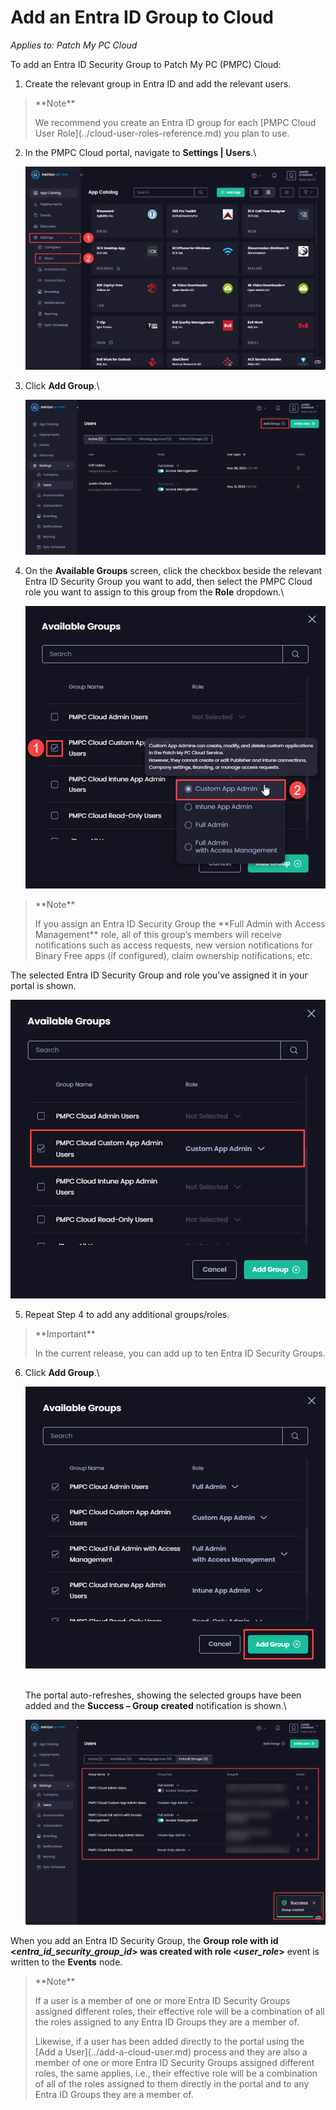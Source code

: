 # Add an Entra ID Group to Cloud

_Applies to: Patch My PC Cloud_

To add an Entra ID Security Group to Patch My PC (PMPC) Cloud:

1. Create the relevant group in Entra ID and add the relevant users.

> \*\*Note\*\*
>
> We recommend you create an Entra ID group for each \[PMPC Cloud User Role]\(../cloud-user-roles-reference.md) you plan to use.

2.  In the PMPC Cloud portal, navigate to **Settings | Users**.\\

    ![Navigating to "Settings | Users"](/_images/image-(2239).png)
3.  Click **Add Group**.\\

    ![Clicking "Add Group"](/_images/image-(2240).png)
4.  On the **Available Groups** screen, click the checkbox beside the relevant Entra ID Security Group you want to add, then select the PMPC Cloud role you want to assign to this group from the **Role** dropdown.\\

    ![Selecting the relevant Entra ID group to add and which role it will be assigned in PMPC Cloud](/_images/image-(2241).png)

> \*\*Note\*\*
>
> If you assign an Entra ID Security Group the \*\*Full Admin with Access Management\*\* role, all of this group’s members will receive notifications such as access requests, new version notifications for Binary Free apps (if configured), claim ownership notifications, etc.

The selected Entra ID Security Group and role you’ve assigned it in your portal is shown.

![Selected Entra ID Security Group and role you've assigned it in your portal is shown](/_images/image-(2242).png)

5. Repeat Step 4 to add any additional groups/roles.

> \*\*Important\*\*
>
> In the current release, you can add up to ten Entra ID Security Groups.

6.  Click **Add Group**.\\

    ![Clicking "Add Group"](/_images/image-(2243).png)

    \
    The portal auto-refreshes, showing the selected groups have been added and the **Success – Group created** notification is shown.\\

    ![Portal auto-refreshes, showing the selected groups have been added and the "Success – Group created" notification is shown](/_images/image-(2244).png)

When you add an Entra ID Security Group, the **Group role with id <**_**entra\_id\_security\_group\_id**_**> was created with role <**_**user\_role**_**>** event is written to the **Events** node.

> \*\*Note\*\*
>
> If a user is a member of one or more Entra ID Security Groups assigned different roles, their effective role will be a combination of all the roles assigned to any Entra ID Groups they are a member of.
>
> Likewise, if a user has been added directly to the portal using the \[Add a User]\(../add-a-cloud-user.md) process and they are also a member of one or more Entra ID Security Groups assigned different roles, the same applies, i.e., their effective role will be a combination of all of the roles assigned to them directly in the portal and to any Entra ID Groups they are a member of.